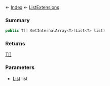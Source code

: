 ← [Index](Api-Index) ← [ListExtensions](System.Collections.Generic.ListExtensions)

### Summary

```csharp
public T[] GetInternalArray<T>(List<T> list)
```

### Returns

[T[]]()

### Parameters

* [List<T>](https://docs.microsoft.com/en-us/dotnet/api/system.collections.generic.list?view=netframework-4.6) list
